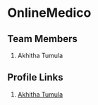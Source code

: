 # OnlineMedico

## Team Members
1. Akhitha Tumula 



## Profile Links
1. [Akhitha Tumula](https://github.com/thumula-akhitha)
